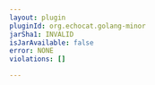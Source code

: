 ```yaml
---
layout: plugin
pluginId: org.echocat.golang-minor
jarSha1: INVALID
isJarAvailable: false
error: NONE
violations: []

---
```

